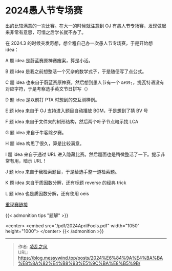 # 2024愚人节专场赛

出的比较满意的一次比赛。在大一的时候就注意到 OJ 有愚人节专场赛，发现做起来非常有意思，可惜之后学长就不办了。

在 2024.3 的时候突发奇想，想全程自己办一次愚人节专场赛，于是开始想 idea：

A 题 idea 是蔚蓝赛原神赛废案，算是小活。

B 题 idea 是我之前想整活一个冗杂的数学式子，于是随便写了点公式。

C 题 idea 也来自于蔚蓝赛原神赛，然后想到愚人节有一个 `&#39;`，提瓦特语没有对应字符，于是考察选手英文节日拼写（）

D 题 idea 是以前打 PTA 时想到的交互测样例。

E 题 idea 来自于 OJ 支持进入题目自动播放 BGM，于是想到了猜 BV 号

F 题 idea 来自于文件夹的树形结构，然后两个叶子节点暗示找 LCA

G 题 idea 来自于牛客除夕赛。

H 题 idea 构思了很久，算是比较满意。

I 题 idea 来自于通过 URL 进入隐藏比赛。然后题面也是稍微整活了一下。提示非常有用，暗示 URL！

J 题 idea 来自于我检索题目，于是给选手整一道检索题。

K 题 idea 来自于质因数分解，还有标题 reverse 的经典 trick

L 题 idea 也是质因数分解，还有使用 oeis

[重现赛链接](https://acm.sdut.edu.cn/onlinejudge3/contests/4149/overview)

{{&lt; admonition tips &#34;题解&#34; &gt;}}

&lt;center&gt;
	&lt;embed src=&#34;/pdf/2024AprilFools.pdf&#34; width=&#34;1050&#34; height=&#34;1000&#34;&gt;
&lt;/center&gt;
{{&lt; /admonition &gt;}}

---

> 作者: [凌乱之风](https://github.com/messywind)  
> URL: https://blog.messywind.top/posts/2024%E6%84%9A%E4%BA%BA%E8%8A%82%E4%B8%93%E5%9C%BA%E8%B5%9B/  

